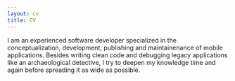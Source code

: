 ```yaml
---
layout: cv
title: CV
---
```


I am an experienced software developer specialized in the conceptualization, development, publishing and maintainenance of mobile applications. Besides writing clean code and debugging legacy applications like an archaeological detective, I try to deepen my knowledge time and again before spreading it as wide as possible.